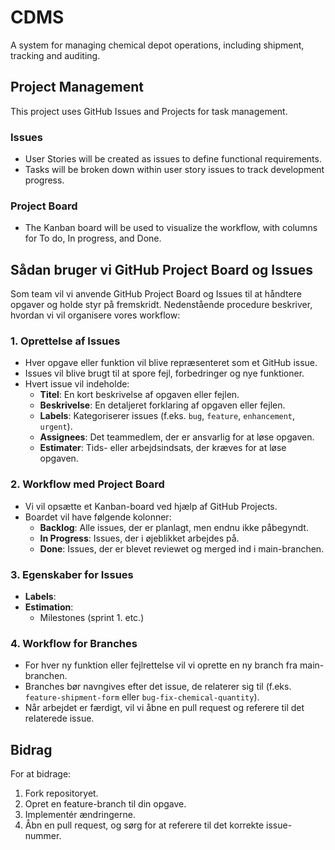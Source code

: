 # CDMS
A system for managing chemical depot operations, including shipment, tracking and auditing.


## Project Management

This project uses GitHub Issues and Projects for task management. 

### Issues
- User Stories will be created as issues to define functional requirements.
- Tasks will be broken down within user story issues to track development progress.

### Project Board
- The Kanban board will be used to visualize the workflow, with columns for To do, In progress, and Done.



## Sådan bruger vi GitHub Project Board og Issues

Som team vil vi anvende GitHub Project Board og Issues til at håndtere opgaver og holde styr på fremskridt. Nedenstående procedure beskriver, hvordan vi vil organisere vores workflow:

### 1. Oprettelse af Issues
- Hver opgave eller funktion vil blive repræsenteret som et GitHub issue.
- Issues vil blive brugt til at spore fejl, forbedringer og nye funktioner.
- Hvert issue vil indeholde:
  - **Titel**: En kort beskrivelse af opgaven eller fejlen.
  - **Beskrivelse**: En detaljeret forklaring af opgaven eller fejlen.
  - **Labels**: Kategoriserer issues (f.eks. `bug`, `feature`, `enhancement`, `urgent`).
  - **Assignees**: Det teammedlem, der er ansvarlig for at løse opgaven.
  - **Estimater**: Tids- eller arbejdsindsats, der kræves for at løse opgaven.

### 2. Workflow med Project Board
- Vi vil opsætte et Kanban-board ved hjælp af GitHub Projects.
- Boardet vil have følgende kolonner:
  - **Backlog**: Alle issues, der er planlagt, men endnu ikke påbegyndt.
  - **In Progress**: Issues, der i øjeblikket arbejdes på.
  - **Done**: Issues, der er blevet reviewet og merged ind i main-branchen.

### 3. Egenskaber for Issues
- **Labels**: 
- **Estimation**:
  - Milestones (sprint 1. etc.)

### 4. Workflow for Branches
- For hver ny funktion eller fejlrettelse vil vi oprette en ny branch fra main-branchen.
- Branches bør navngives efter det issue, de relaterer sig til (f.eks. `feature-shipment-form` eller `bug-fix-chemical-quantity`).
- Når arbejdet er færdigt, vil vi åbne en pull request og referere til det relaterede issue.

## Bidrag

For at bidrage:
1. Fork repositoryet.
2. Opret en feature-branch til din opgave.
3. Implementér ændringerne.
4. Åbn en pull request, og sørg for at referere til det korrekte issue-nummer.

